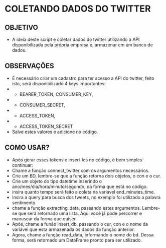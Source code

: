 # COLETANDO DADOS DO TWITTER

## OBJETIVO
- A ideia deste script é coletar dados do twitter utilizando a API disponibilizada pela própria empresa e, armazenar em um banco de dados.

## OBSERVAÇÕES
- É necessário criar um cadastro para ter acesso a API do twitter, feito isto, será disponibilizado 4 keys importantes:
- * BEARER_TOKEN, CONSUMER_KEY, 
- * CONSUMER_SECRET, 
- * ACCESS_TOKEN, 
- * ACCESS_TOKEN_SECRET
- Salve estes valores e adicione no código.

## COMO USAR?
* Após gerar esses tokens e inseri-los no código, é bem simples continuar:
* Chame a função connect_twitter com os argumentos necessários.
* Crie um BD, lembre-se que a função retorna dois objetos, o con e o cur.
* Crie um objeto do tipo datetime inserindo o ano/mes/dia/hora/minuto/segundo, da forma que está no código.
* insira quanto tempo será feito a coleta na variável end_minutes_time.
* Insira a query para busca dos tweets, no exemplo foi utilizado a palavra sentimento.
* chame a função extracting_data, passando estes argumentos. Lembre-se que será retornado uma lista. Aqui você já pode percorrer e manusear da forma que quiser.
* Após, chame a funão insert_db, passando o cur, con e o nome da variável que esta armazenada os dados da função anterior.
* Agora, chame a função read_data, informando o nome do bd. Dessa forma, será retornado um DataFrame pronto para ser utilizado.
